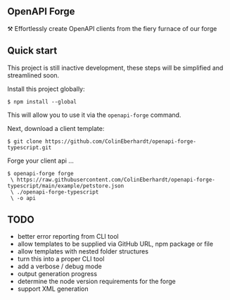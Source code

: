 ## OpenAPI Forge

⚒️ Effortlessly create OpenAPI clients from the fiery furnace of our forge 

## Quick start

This project is still inactive development, these steps will be simplified and streamlined soon.

Install this project globally:

~~~
$ npm install --global
~~~

This will allow you to use it via the `openapi-forge` command.

Next, download a client template:

~~~
$ git clone https://github.com/ColinEberhardt/openapi-forge-typescript.git
~~~

Forge your client api ...

~~~
$ openapi-forge forge
 \ https://raw.githubusercontent.com/ColinEberhardt/openapi-forge-typescript/main/example/petstore.json
 \ ./openapi-forge-typescript
 \ -o api
~~~


## TODO
 - better error reporting from CLI tool
 - allow templates to be supplied via GitHub URL, npm package or file
 - allow templates with nested folder structures
 - turn this into a proper CLI tool
 - add a verbose / debug mode
 - output generation progress
 - determine the node version requirements for the forge
 - support XML generation